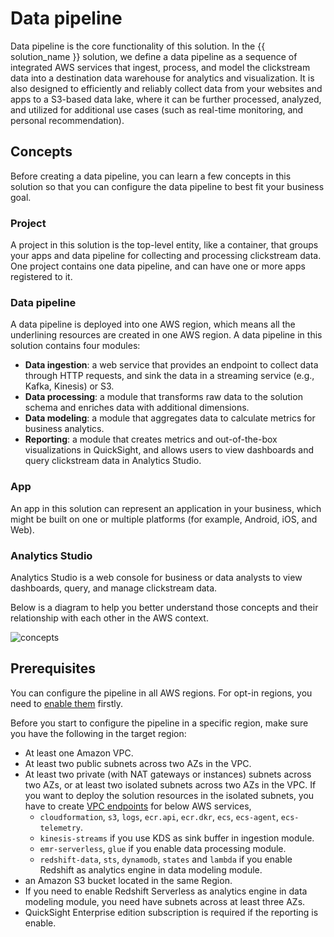 # Data pipeline
Data pipeline is the core functionality of this solution. In the {{ solution_name }} solution, we define a data pipeline as a sequence of integrated AWS services that ingest, process, and model the clickstream data into a destination data warehouse for analytics and visualization. It is also designed to efficiently and reliably collect data from your websites and apps to a S3-based data lake, where it can be further processed, analyzed, and utilized for additional use cases (such as real-time monitoring, and personal recommendation).

## Concepts
Before creating a data pipeline, you can learn a few concepts in this solution so that you can configure the data pipeline to best fit your business goal.

### Project
A project in this solution is the top-level entity, like a container, that groups your apps and data pipeline for collecting and processing clickstream data. One project contains one data pipeline, and can have one or more apps registered to it.

### Data pipeline
A data pipeline is deployed into one AWS region, which means all the underlining resources are created in one AWS region. A data pipeline in this solution contains four modules:

- **Data ingestion**: a web service that provides an endpoint to collect data through HTTP requests, and sink the data in a streaming service (e.g., Kafka, Kinesis) or S3.
- **Data processing**: a module that transforms raw data to the solution schema and enriches data with additional dimensions.
- **Data modeling**: a module that aggregates data to calculate metrics for business analytics.
- **Reporting**: a module that creates metrics and out-of-the-box visualizations in QuickSight, and allows users to view dashboards and query clickstream data in Analytics Studio.

### App
An app in this solution can represent an application in your business, which might be built on one or multiple platforms (for example, Android, iOS, and Web).

### Analytics Studio
Analytics Studio is a web console for business or data analysts to view dashboards, query, and manage clickstream data. 

Below is a diagram to help you better understand those concepts and their relationship with each other in the AWS context.

![concepts](../images/pipe-mgmt/concepts-v11.png)

## Prerequisites

You can configure the pipeline in all AWS regions. For opt-in regions, you need to [enable them][opt-in-regions] firstly.

Before you start to configure the pipeline in a specific region, make sure you have the following in the target region:

- At least one Amazon VPC.
- At least two public subnets across two AZs in the VPC.
- At least two private (with NAT gateways or instances) subnets across two AZs, or at least two isolated subnets across two AZs in the VPC. If you want to deploy the solution resources in the isolated subnets, you have to create [VPC endpoints][vpc-endpoints] for below AWS services,
    - `cloudformation`, `s3`, `logs`, `ecr.api`, `ecr.dkr`, `ecs`, `ecs-agent`, `ecs-telemetry`.
    - `kinesis-streams` if you use KDS as sink buffer in ingestion module.
    - `emr-serverless`, `glue` if you enable data processing module.
    - `redshift-data`, `sts`, `dynamodb`, `states` and `lambda` if you enable Redshift as analytics engine in data modeling module.
- an Amazon S3 bucket located in the same Region.
- If you need to enable Redshift Serverless as analytics engine in data modeling module, you need have subnets across at least three AZs.
- QuickSight Enterprise edition subscription is required if the reporting is enable.

[opt-in-regions]: https://docs.aws.amazon.com/general/latest/gr/rande-manage.html
[vpc-endpoints]: https://docs.aws.amazon.com/whitepapers/latest/aws-privatelink/what-are-vpc-endpoints.html